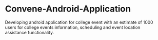 Convene-Android-Application
===========================

Developing android application for college event with an estimate of 1000 users for college events information, scheduling and event location assistance functionality.
